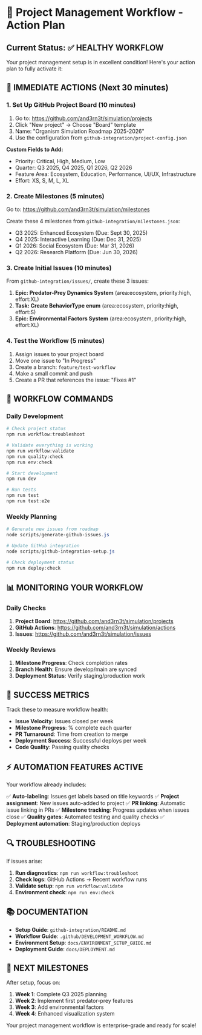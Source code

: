 # 🎯 Project Management Workflow - Action Plan

## Current Status: ✅ HEALTHY WORKFLOW

Your project management setup is in excellent condition! Here's your action plan to fully activate it:

## 🚀 IMMEDIATE ACTIONS (Next 30 minutes)

### 1. **Set Up GitHub Project Board** (10 minutes)

1. Go to: <https://github.com/and3rn3t/simulation/projects>
2. Click "New project" → Choose "Board" template
3. Name: "Organism Simulation Roadmap 2025-2026"
4. Use the configuration from `github-integration/project-config.json`

**Custom Fields to Add:**

- Priority: Critical, High, Medium, Low
- Quarter: Q3 2025, Q4 2025, Q1 2026, Q2 2026
- Feature Area: Ecosystem, Education, Performance, UI/UX, Infrastructure
- Effort: XS, S, M, L, XL

### 2. **Create Milestones** (5 minutes)

Go to: <https://github.com/and3rn3t/simulation/milestones>

Create these 4 milestones from `github-integration/milestones.json`:

- Q3 2025: Enhanced Ecosystem (Due: Sept 30, 2025)
- Q4 2025: Interactive Learning (Due: Dec 31, 2025)
- Q1 2026: Social Ecosystem (Due: Mar 31, 2026)
- Q2 2026: Research Platform (Due: Jun 30, 2026)

### 3. **Create Initial Issues** (10 minutes)

From `github-integration/issues/`, create these 3 issues:

1. **Epic: Predator-Prey Dynamics System** (area:ecosystem, priority:high, effort:XL)
2. **Task: Create BehaviorType enum** (area:ecosystem, priority:high, effort:S)
3. **Epic: Environmental Factors System** (area:ecosystem, priority:high, effort:XL)

### 4. **Test the Workflow** (5 minutes)

1. Assign issues to your project board
2. Move one issue to "In Progress"
3. Create a branch: `feature/test-workflow`
4. Make a small commit and push
5. Create a PR that references the issue: "Fixes #1"

## 🔧 WORKFLOW COMMANDS

### Daily Development

```powershell
# Check project status
npm run workflow:troubleshoot

# Validate everything is working
npm run workflow:validate
npm run quality:check
npm run env:check

# Start development
npm run dev

# Run tests
npm run test
npm run test:e2e
```

### Weekly Planning

```powershell
# Generate new issues from roadmap
node scripts/generate-github-issues.js

# Update GitHub integration
node scripts/github-integration-setup.js

# Check deployment status
npm run deploy:check
```

## 📊 MONITORING YOUR WORKFLOW

### Daily Checks

1. **Project Board**: <https://github.com/and3rn3t/simulation/projects>
2. **GitHub Actions**: <https://github.com/and3rn3t/simulation/actions>
3. **Issues**: <https://github.com/and3rn3t/simulation/issues>

### Weekly Reviews

1. **Milestone Progress**: Check completion rates
2. **Branch Health**: Ensure develop/main are synced
3. **Deployment Status**: Verify staging/production work

## 🎯 SUCCESS METRICS

Track these to measure workflow health:

- **Issue Velocity**: Issues closed per week
- **Milestone Progress**: % complete each quarter
- **PR Turnaround**: Time from creation to merge
- **Deployment Success**: Successful deploys per week
- **Code Quality**: Passing quality checks

## ⚡ AUTOMATION FEATURES ACTIVE

Your workflow already includes:

✅ **Auto-labeling**: Issues get labels based on title keywords
✅ **Project assignment**: New issues auto-added to project
✅ **PR linking**: Automatic issue linking in PRs
✅ **Milestone tracking**: Progress updates when issues close
✅ **Quality gates**: Automated testing and quality checks
✅ **Deployment automation**: Staging/production deploys

## 🔍 TROUBLESHOOTING

If issues arise:

1. **Run diagnostics**: `npm run workflow:troubleshoot`
2. **Check logs**: GitHub Actions → Recent workflow runs
3. **Validate setup**: `npm run workflow:validate`
4. **Environment check**: `npm run env:check`

## 📚 DOCUMENTATION

- **Setup Guide**: `github-integration/README.md`
- **Workflow Guide**: `.github/DEVELOPMENT_WORKFLOW.md`
- **Environment Setup**: `docs/ENVIRONMENT_SETUP_GUIDE.md`
- **Deployment Guide**: `docs/DEPLOYMENT.md`

## 🎉 NEXT MILESTONES

After setup, focus on:

1. **Week 1**: Complete Q3 2025 planning
2. **Week 2**: Implement first predator-prey features
3. **Week 3**: Add environmental factors
4. **Week 4**: Enhanced visualization system

Your project management workflow is enterprise-grade and ready for scale!
